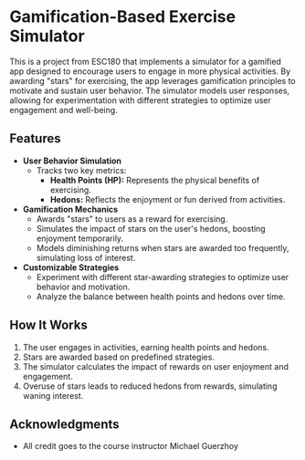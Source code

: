 # Gamification-Based Exercise Simulator  

This is a project from ESC180 that implements a simulator for a gamified app designed to encourage users to engage in more physical activities. By awarding "stars" for exercising, the app leverages gamification principles to motivate and sustain user behavior. The simulator models user responses, allowing for experimentation with different strategies to optimize user engagement and well-being.  

## Features  

- **User Behavior Simulation**  
  - Tracks two key metrics:  
    - **Health Points (HP):** Represents the physical benefits of exercising.  
    - **Hedons:** Reflects the enjoyment or fun derived from activities.  
- **Gamification Mechanics**  
  - Awards "stars" to users as a reward for exercising.  
  - Simulates the impact of stars on the user's hedons, boosting enjoyment temporarily.  
  - Models diminishing returns when stars are awarded too frequently, simulating loss of interest.  
- **Customizable Strategies**  
  - Experiment with different star-awarding strategies to optimize user behavior and motivation.  
  - Analyze the balance between health points and hedons over time.  

## How It Works  

1. The user engages in activities, earning health points and hedons.  
2. Stars are awarded based on predefined strategies.  
3. The simulator calculates the impact of rewards on user enjoyment and engagement.  
4. Overuse of stars leads to reduced hedons from rewards, simulating waning interest.  


## Acknowledgments

- All credit goes to the course instructor Michael Guerzhoy
